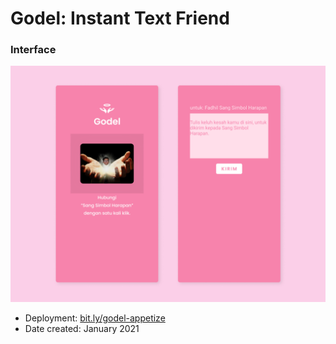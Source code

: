 # Godel: Instant Text Friend

### Interface
![Interface](https://raw.githubusercontent.com/luqmanherifa/luqman-herifa-personal-portfolio-v2/main/public/works/godel.png)

- Deployment: [bit.ly/godel-appetize](https://bit.ly/godel-appetize)
- Date created: January 2021
